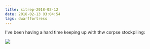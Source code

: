```yaml
---
title: sitrep-2018-02-12
date: 2018-02-13 03:04:54
tags: dwarffortress
---
```


I've been having a hard time keeping up with thw corpse stockpiling:

![](/images/df_20180212.png) 
